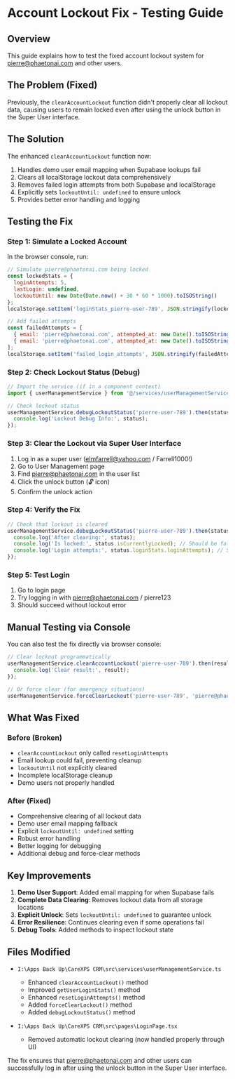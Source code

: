 # Account Lockout Fix - Testing Guide

## Overview
This guide explains how to test the fixed account lockout system for pierre@phaetonai.com and other users.

## The Problem (Fixed)
Previously, the `clearAccountLockout` function didn't properly clear all lockout data, causing users to remain locked even after using the unlock button in the Super User interface.

## The Solution
The enhanced `clearAccountLockout` function now:
1. Handles demo user email mapping when Supabase lookups fail
2. Clears all localStorage lockout data comprehensively
3. Removes failed login attempts from both Supabase and localStorage
4. Explicitly sets `lockoutUntil: undefined` to ensure unlock
5. Provides better error handling and logging

## Testing the Fix

### Step 1: Simulate a Locked Account
In the browser console, run:
```javascript
// Simulate pierre@phaetonai.com being locked
const lockedStats = {
  loginAttempts: 5,
  lastLogin: undefined,
  lockoutUntil: new Date(Date.now() + 30 * 60 * 1000).toISOString()
};
localStorage.setItem('loginStats_pierre-user-789', JSON.stringify(lockedStats));

// Add failed attempts
const failedAttempts = [
  { email: 'pierre@phaetonai.com', attempted_at: new Date().toISOString(), reason: 'Invalid password' },
  { email: 'pierre@phaetonai.com', attempted_at: new Date().toISOString(), reason: 'Invalid password' }
];
localStorage.setItem('failed_login_attempts', JSON.stringify(failedAttempts));
```

### Step 2: Check Lockout Status (Debug)
```javascript
// Import the service (if in a component context)
import { userManagementService } from '@/services/userManagementService';

// Check lockout status
userManagementService.debugLockoutStatus('pierre-user-789').then(status => {
  console.log('Lockout Debug Info:', status);
});
```

### Step 3: Clear the Lockout via Super User Interface
1. Log in as a super user (elmfarrell@yahoo.com / Farrell1000!)
2. Go to User Management page
3. Find pierre@phaetonai.com in the user list
4. Click the unlock button (🔓 icon)
5. Confirm the unlock action

### Step 4: Verify the Fix
```javascript
// Check that lockout is cleared
userManagementService.debugLockoutStatus('pierre-user-789').then(status => {
  console.log('After clearing:', status);
  console.log('Is locked:', status.isCurrentlyLocked); // Should be false
  console.log('Login attempts:', status.loginStats.loginAttempts); // Should be 0
});
```

### Step 5: Test Login
1. Go to login page
2. Try logging in with pierre@phaetonai.com / pierre123
3. Should succeed without lockout error

## Manual Testing via Console

You can also test the fix directly via browser console:

```javascript
// Clear lockout programmatically
userManagementService.clearAccountLockout('pierre-user-789').then(result => {
  console.log('Clear result:', result);
});

// Or force clear (for emergency situations)
userManagementService.forceClearLockout('pierre-user-789', 'pierre@phaetonai.com');
```

## What Was Fixed

### Before (Broken)
- `clearAccountLockout` only called `resetLoginAttempts`
- Email lookup could fail, preventing cleanup
- `lockoutUntil` not explicitly cleared
- Incomplete localStorage cleanup
- Demo users not properly handled

### After (Fixed)
- Comprehensive clearing of all lockout data
- Demo user email mapping fallback
- Explicit `lockoutUntil: undefined` setting
- Robust error handling
- Better logging for debugging
- Additional debug and force-clear methods

## Key Improvements

1. **Demo User Support**: Added email mapping for when Supabase fails
2. **Complete Data Clearing**: Removes lockout data from all storage locations
3. **Explicit Unlock**: Sets `lockoutUntil: undefined` to guarantee unlock
4. **Error Resilience**: Continues clearing even if some operations fail
5. **Debug Tools**: Added methods to inspect lockout state

## Files Modified

- `I:\Apps Back Up\CareXPS CRM\src\services\userManagementService.ts`
  - Enhanced `clearAccountLockout()` method
  - Improved `getUserLoginStats()` method
  - Enhanced `resetLoginAttempts()` method
  - Added `forceClearLockout()` method
  - Added `debugLockoutStatus()` method

- `I:\Apps Back Up\CareXPS CRM\src\pages\LoginPage.tsx`
  - Removed automatic lockout clearing (now handled properly through UI)

The fix ensures that pierre@phaetonai.com and other users can successfully log in after using the unlock button in the Super User interface.